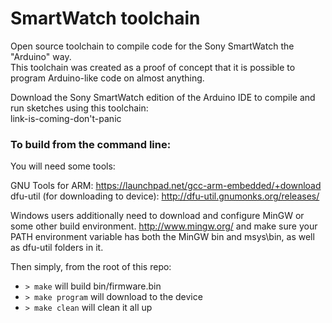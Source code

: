 SmartWatch toolchain
====================

Open source toolchain to compile code for the Sony SmartWatch the "Arduino" way.  
This toolchain was created as a proof of concept that it is possible to program Arduino-like code on almost anything. 

Download the Sony SmartWatch edition of the Arduino IDE to compile and run sketches using this toolchain:  
link-is-coming-don't-panic


### To build from the command line:

You will need some tools:  

GNU Tools for ARM: https://launchpad.net/gcc-arm-embedded/+download  
dfu-util (for downloading to device): http://dfu-util.gnumonks.org/releases/  

Windows users additionally need to download and configure MinGW or some other build environment.
http://www.mingw.org/ and make sure your PATH environment variable has both the MinGW bin and msys\bin, as well as dfu-util folders in it.


Then simply, from the root of this repo:  
* `> make`  will build bin/firmware.bin  
* `> make program`  will download to the device  
* `> make clean` will clean it all up  